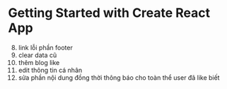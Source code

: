 # Getting Started with Create React App

8. link lỗi phần footer
9. clear data cũ
10. thêm blog like
11. edit thông tin cá nhân
12. sửa phần nội dung đồng thời thông báo cho toàn thể user đã like biết
